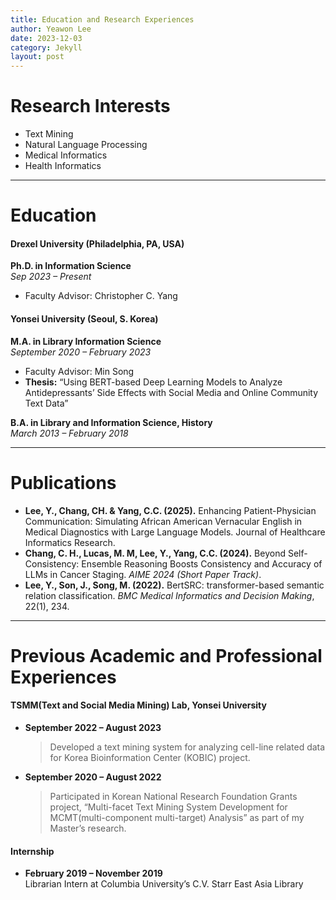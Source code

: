 ```yaml
---
title: Education and Research Experiences
author: Yeawon Lee
date: 2023-12-03
category: Jekyll
layout: post
---
```

# Research Interests
- Text Mining
- Natural Language Processing
- Medical Informatics
- Health Informatics

---
# Education

#### Drexel University (Philadelphia, PA, USA)
**Ph.D. in Information Science**  
*Sep 2023 – Present*  
- Faculty Advisor: Christopher C. Yang

#### Yonsei University (Seoul, S. Korea)
**M.A. in Library Information Science**  
*September 2020 – February 2023*  
- Faculty Advisor: Min Song
- **Thesis:** “Using BERT-based Deep Learning Models to Analyze Antidepressants’ Side Effects with Social Media and Online Community Text Data”

**B.A. in Library and Information Science, History**  
*March 2013 – February 2018*

---
# Publications
- **Lee, Y., Chang, CH. & Yang, C.C. (2025).** Enhancing Patient-Physician Communication: Simulating African American Vernacular English in Medical Diagnostics with Large Language Models. Journal of Healthcare Informatics Research.
- **Chang, C. H., Lucas, M. M, Lee, Y., Yang, C.C. (2024).** Beyond Self-Consistency: Ensemble Reasoning Boosts Consistency and Accuracy of LLMs in Cancer Staging. *AIME 2024 (Short Paper Track)*.
- **Lee, Y., Son, J., Song, M. (2022).** BertSRC: transformer-based semantic relation classification. *BMC Medical Informatics and Decision Making*, 22(1), 234.

---
# Previous Academic and Professional Experiences

#### TSMM(Text and Social Media Mining) Lab, Yonsei University
- **September 2022 – August 2023**  
  >Developed a text mining system for analyzing cell-line related data for Korea Bioinformation Center (KOBIC) project.
- **September 2020 – August 2022**  
  >Participated in Korean National Research Foundation Grants project, “Multi-facet Text Mining System Development for MCMT(multi-component multi-target) Analysis” as part of my Master’s research.

#### Internship
- **February 2019 – November 2019**  
  Librarian Intern at Columbia University’s C.V. Starr East Asia Library


